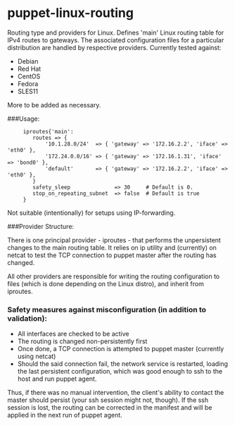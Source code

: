 # puppet-linux-routing
Routing type and providers for Linux.
Defines 'main' Linux routing table for IPv4 routes to gateways.
The associated configuration files for a particular distribution
are handled by respective providers. 
Currently tested against:
 - Debian
 - Red Hat
 - CentOS
 - Fedora
 - SLES11

More to be added as necessary.

###Usage:
```
	 iproutes{'main':
	 	routes => {
			'10.1.28.0/24'  => { 'gateway' => '172.16.2.2', 'iface' => 'eth0' },
			'172.24.0.0/16' => { 'gateway' => '172.16.1.31', 'iface' => 'bond0' },
			'default'       => { 'gateway' => '172.16.2.2', 'iface' => 'eth0' },
		}
		safety_sleep              => 30     # Default is 0.
		stop_on_repeating_subnet  => false  # Default is true
	 }
```
Not suitable (intentionally) for setups using IP-forwarding.

###Provider Structure:

There is one principal provider - iproutes - that performs the unpersistent changes to the main routing table. It relies on ip utility and (currently) on netcat to test the TCP connection to puppet master after the routing has changed.

All other providers are responsible for writing the routing configuration to files (which is done depending on the Linux distro), and inherit from iproutes.

### Safety measures against misconfiguration (in addition to validation):

- All interfaces are checked to be active
- The routing is changed non-persistently first
- Once done, a TCP connection is attempted to puppet master (currently using netcat)
- Should the said connection fail, the network service is restarted, loading the last
persistent configuration, which was good enough to ssh to the host and run puppet agent.

Thus, if there was no manual intervention, the client's ability to
contact the master should persist (your ssh session might not,
though). If the ssh session is lost, the routing can be corrected
in the manifest and will be applied in the next run of puppet agent.
